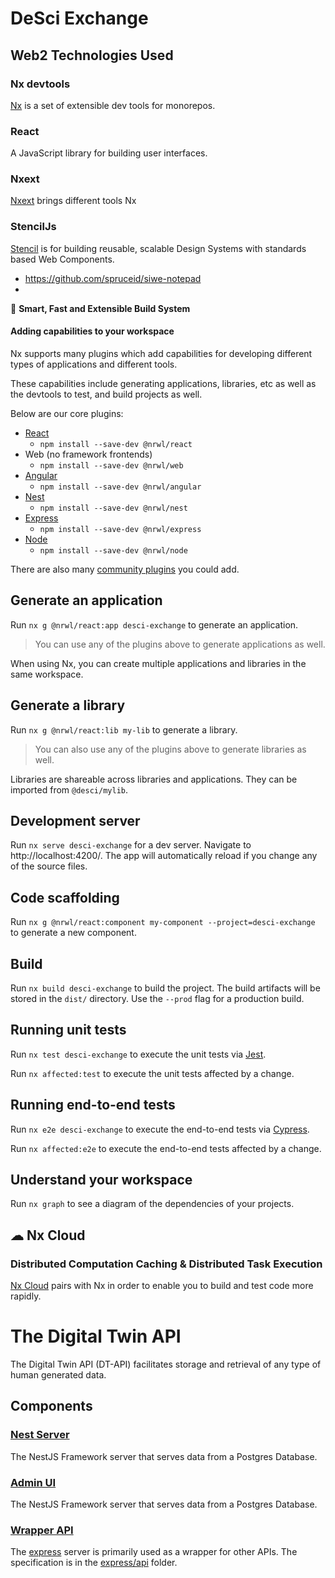 # DeSci Exchange

## Web2 Technologies Used

### Nx devtools
[Nx](https://nx.dev/) is a set of extensible dev tools for monorepos.

### React
A JavaScript library for building user interfaces.

### Nxext
[Nxext](https://nxext.dev/) brings different tools Nx

### StencilJs
[Stencil](https://stenciljs.com/) is for building reusable, scalable Design Systems with standards based Web Components.

- https://github.com/spruceid/siwe-notepad
- 

🔎 **Smart, Fast and Extensible Build System**

#### Adding capabilities to your workspace

Nx supports many plugins which add capabilities for developing different types of applications and different tools.

These capabilities include generating applications, libraries, etc as well as the devtools to test, and build projects as well.

Below are our core plugins:

- [React](https://reactjs.org)
  - `npm install --save-dev @nrwl/react`
- Web (no framework frontends)
  - `npm install --save-dev @nrwl/web`
- [Angular](https://angular.io)
  - `npm install --save-dev @nrwl/angular`
- [Nest](https://nestjs.com)
  - `npm install --save-dev @nrwl/nest`
- [Express](https://expressjs.com)
  - `npm install --save-dev @nrwl/express`
- [Node](https://nodejs.org)
  - `npm install --save-dev @nrwl/node`

There are also many [community plugins](https://nx.dev/community) you could add.

## Generate an application

Run `nx g @nrwl/react:app desci-exchange` to generate an application.

> You can use any of the plugins above to generate applications as well.

When using Nx, you can create multiple applications and libraries in the same workspace.

## Generate a library

Run `nx g @nrwl/react:lib my-lib` to generate a library.

> You can also use any of the plugins above to generate libraries as well.

Libraries are shareable across libraries and applications. They can be imported from `@desci/mylib`.

## Development server

Run `nx serve desci-exchange` for a dev server. Navigate to http://localhost:4200/. The app will automatically reload if you change any of the source files.

## Code scaffolding

Run `nx g @nrwl/react:component my-component --project=desci-exchange` to generate a new component.

## Build

Run `nx build desci-exchange` to build the project. The build artifacts will be stored in the `dist/` directory. Use the `--prod` flag for a production build.

## Running unit tests

Run `nx test desci-exchange` to execute the unit tests via [Jest](https://jestjs.io).

Run `nx affected:test` to execute the unit tests affected by a change.

## Running end-to-end tests

Run `nx e2e desci-exchange` to execute the end-to-end tests via [Cypress](https://www.cypress.io).

Run `nx affected:e2e` to execute the end-to-end tests affected by a change.

## Understand your workspace

Run `nx graph` to see a diagram of the dependencies of your projects.

## ☁ Nx Cloud

### Distributed Computation Caching & Distributed Task Execution

[Nx Cloud](https://nx.app/) pairs with Nx in order to enable you to build and test code more rapidly.

# The Digital Twin API

The Digital Twin API (DT-API) facilitates storage and retrieval of any type of human generated data.

## Components

### [Nest Server](express)

The NestJS Framework server that serves data from a Postgres Database.

### [Admin UI](admin-ui)

The NestJS Framework server that serves data from a Postgres Database. 

### [Wrapper API](express)
The [express](express) server is primarily used as a wrapper for other APIs. The specification is in the [express/api](express/api) folder.

